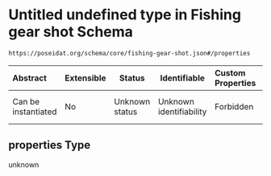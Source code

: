 # Untitled undefined type in Fishing gear shot Schema

```txt
https://poseidat.org/schema/core/fishing-gear-shot.json#/properties
```




| Abstract            | Extensible | Status         | Identifiable            | Custom Properties | Additional Properties | Access Restrictions | Defined In                                                                             |
| :------------------ | ---------- | -------------- | ----------------------- | :---------------- | --------------------- | ------------------- | -------------------------------------------------------------------------------------- |
| Can be instantiated | No         | Unknown status | Unknown identifiability | Forbidden         | Allowed               | none                | [fishing-gear-shot.json\*](schemas/core/fishing-gear-shot.json "open original schema") |

## properties Type

unknown
